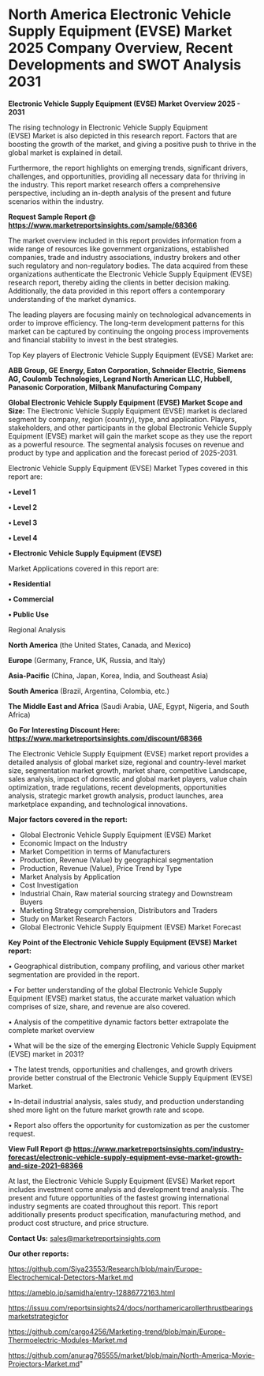 # North America Electronic Vehicle Supply Equipment (EVSE) Market 2025 Company Overview, Recent Developments and SWOT Analysis 2031

<Strong> Electronic Vehicle Supply Equipment (EVSE) Market Overview 2025 - 2031</strong>

The rising technology in Electronic Vehicle Supply Equipment (EVSE) Market is also depicted in this research report. Factors that are boosting the growth of the market, and giving a positive push to thrive in the global market is explained in detail.

Furthermore, the report highlights on emerging trends, significant drivers, challenges, and opportunities, providing all necessary data for thriving in the industry. This report market research offers a comprehensive perspective, including an in-depth analysis of the present and future scenarios within the industry.

<strong>Request Sample Report @ <a href=https://www.marketreportsinsights.com/sample/68366>https://www.marketreportsinsights.com/sample/68366</a></strong>

The market overview included in this report provides information from a wide range of resources like government organizations, established companies, trade and industry associations, industry brokers and other such regulatory and non-regulatory bodies. The data acquired from these organizations authenticate the Electronic Vehicle Supply Equipment (EVSE) research report, thereby aiding the clients in better decision making. Additionally, the data provided in this report offers a contemporary understanding of the market dynamics.

The leading players are focusing mainly on technological advancements in order to improve efficiency. The long-term development patterns for this market can be captured by continuing the ongoing process improvements and financial stability to invest in the best strategies.

Top Key players of Electronic Vehicle Supply Equipment (EVSE) Market are:

<strong>ABB Group, GE Energy, Eaton Corporation, Schneider Electric, Siemens AG, Coulomb Technologies, Legrand North American LLC, Hubbell, Panasonic Corporation, Milbank Manufacturing Company</strong>

<strong><b>Global Electronic Vehicle Supply Equipment (EVSE) Market Scope and Size:</b></strong>
The Electronic Vehicle Supply Equipment (EVSE) market is declared segment by company, region (country), type, and application. Players, stakeholders, and other participants in the global Electronic Vehicle Supply Equipment (EVSE) market will gain the market scope as they use the report as a powerful resource. The segmental analysis focuses on revenue and product by type and application and the forecast period of 2025-2031.

Electronic Vehicle Supply Equipment (EVSE) Market Types covered in this report are:

<strong>• Level 1

• Level 2

• Level 3

• Level 4

• Electronic Vehicle Supply Equipment (EVSE)</strong>

Market Applications covered in this report are:

<strong>• Residential

• Commercial

• Public Use</strong> 

Regional Analysis

<strong>North America</strong> (the United States, Canada, and Mexico)

<strong>Europe</strong> (Germany, France, UK, Russia, and Italy)

<strong>Asia-Pacific</strong> (China, Japan, Korea, India, and Southeast Asia)

<strong>South America</strong> (Brazil, Argentina, Colombia, etc.)

<strong>The Middle East and Africa</strong> (Saudi Arabia, UAE, Egypt, Nigeria, and South Africa)

<strong>Go For Interesting Discount Here: <a href=https://www.marketreportsinsights.com/discount/68366>https://www.marketreportsinsights.com/discount/68366</a></strong>

The Electronic Vehicle Supply Equipment (EVSE) market report provides a detailed analysis of global market size, regional and country-level market size, segmentation market growth, market share, competitive Landscape, sales analysis, impact of domestic and global market players, value chain optimization, trade regulations, recent developments, opportunities analysis, strategic market growth analysis, product launches, area marketplace expanding, and technological innovations.

<strong><b>Major factors covered in the report:</b></strong>
<ul>
  <li>Global Electronic Vehicle Supply Equipment (EVSE) Market </li>
  <li>Economic Impact on the Industry</li>
  <li>Market Competition in terms of Manufacturers</li>
  <li>Production, Revenue (Value) by geographical segmentation</li>
  <li>Production, Revenue (Value), Price Trend by Type</li>
  <li>Market Analysis by Application</li>
  <li>Cost Investigation</li>
  <li>Industrial Chain, Raw material sourcing strategy and Downstream Buyers</li>
  <li>Marketing Strategy comprehension, Distributors and Traders</li>
  <li>Study on Market Research Factors</li>
  <li>Global Electronic Vehicle Supply Equipment (EVSE) Market Forecast</li>
</ul>

<strong><b>Key Point of the Electronic Vehicle Supply Equipment (EVSE) Market report:</b></strong>

• Geographical distribution, company profiling, and various other market segmentation are provided in the report.

• For better understanding of the global Electronic Vehicle Supply Equipment (EVSE) market status, the accurate market valuation which comprises of size, share, and revenue are also covered.

• Analysis of the competitive dynamic factors better extrapolate the complete market overview

• What will be the size of the emerging Electronic Vehicle Supply Equipment (EVSE) market in 2031?

• The latest trends, opportunities and challenges, and growth drivers provide better construal of the Electronic Vehicle Supply Equipment (EVSE) Market.

• In-detail industrial analysis, sales study, and production understanding shed more light on the future market growth rate and scope.

• Report also offers the opportunity for customization as per the customer request.

<strong><b>View Full Report @ <a href=https://www.marketreportsinsights.com/industry-forecast/electronic-vehicle-supply-equipment-evse-market-growth-and-size-2021-68366>https://www.marketreportsinsights.com/industry-forecast/electronic-vehicle-supply-equipment-evse-market-growth-and-size-2021-68366</a></b></strong>


At last, the Electronic Vehicle Supply Equipment (EVSE) Market report includes investment come analysis and development trend analysis. The present and future opportunities of the fastest growing international industry segments are coated throughout this report. This report additionally presents product specification, manufacturing method, and product cost structure, and price structure.

<strong>Contact Us:</strong>
sales@marketreportsinsights.com

<strong>Our other reports:</strong>

<a href=https://github.com/Siya23553/Research/blob/main/Europe-Electrochemical-Detectors-Market.md>https://github.com/Siya23553/Research/blob/main/Europe-Electrochemical-Detectors-Market.md</a>

<a href=https://ameblo.jp/samidha/entry-12886772163.html>https://ameblo.jp/samidha/entry-12886772163.html</a>

<a href=https://issuu.com/reportsinsights24/docs/northamericarollerthrustbearingsmarketstrategicfor>https://issuu.com/reportsinsights24/docs/northamericarollerthrustbearingsmarketstrategicfor</a>

<a href=https://github.com/cargo4256/Marketing-trend/blob/main/Europe-Thermoelectric-Modules-Market.md>https://github.com/cargo4256/Marketing-trend/blob/main/Europe-Thermoelectric-Modules-Market.md</a>

<a href=https://github.com/anurag765555/market/blob/main/North-America-Movie-Projectors-Market.md>https://github.com/anurag765555/market/blob/main/North-America-Movie-Projectors-Market.md</a>"
